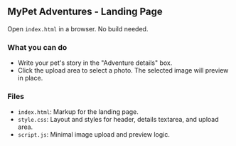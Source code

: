 ## MyPet Adventures - Landing Page

Open `index.html` in a browser. No build needed.

### What you can do

- Write your pet's story in the "Adventure details" box.
- Click the upload area to select a photo. The selected image will preview in place.

### Files

- `index.html`: Markup for the landing page.
- `style.css`: Layout and styles for header, details textarea, and upload area.
- `script.js`: Minimal image upload and preview logic.
